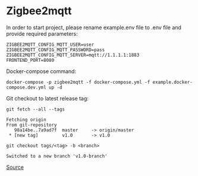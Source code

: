 # Zigbee2mqtt


In order to start project, please rename example.env file to .env file and provide required parameters:
```commandline
ZIGBEE2MQTT_CONFIG_MQTT_USER=user
ZIGBEE2MQTT_CONFIG_MQTT_PASSWORD=pass
ZIGBEE2MQTT_CONFIG_MQTT_SERVER=mqtt://1.1.1.1:1883
FRONTEND_PORT=8080
```

Docker-compose command: 
```commandline
docker-compose -p zigbee2mqtt -f docker-compose.yml -f example.docker-compose.dev.yml up -d
```

Git checkout to latest release tag: 
```commandline
git fetch --all --tags

Fetching origin
From git-repository
   98a14be..7a9ad7f  master     -> origin/master
 * [new tag]         v1.0       -> v1.0
```

```commandline
git checkout tags/<tag> -b <branch>

Switched to a new branch 'v1.0-branch'
```
[Source](https://devconnected.com/how-to-checkout-git-tags/)